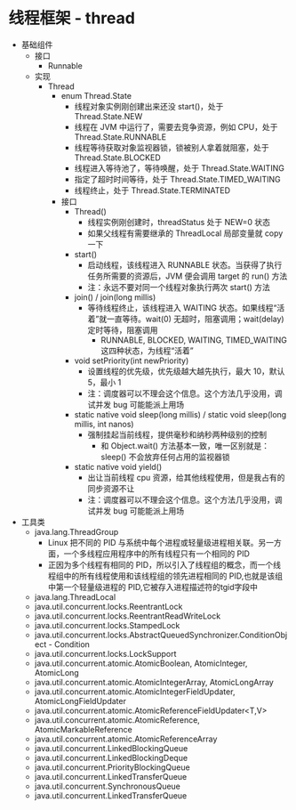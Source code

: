 # 线程框架 - thread
* 基础组件
	* 接口
		* Runnable
	* 实现
		* Thread
			* enum Thread.State
				* 线程对象实例刚创建出来还没 start()，处于 Thread.State.NEW
				* 线程在 JVM 中运行了，需要去竞争资源，例如 CPU，处于 Thread.State.RUNNABLE
				* 线程等待获取对象监视器锁，锁被别人拿着就阻塞，处于 Thread.State.BLOCKED
				* 线程进入等待池了，等待唤醒，处于 Thread.State.WAITING
				* 指定了超时时间等待，处于 Thread.State.TIMED_WAITING
				* 线程终止，处于 Thread.State.TERMINATED
			* 接口
				* Thread()
					* 线程实例刚创建时，threadStatus 处于 NEW=0 状态
					* 如果父线程有需要继承的 ThreadLocal 局部变量就 copy 一下
				* start()
					* 启动线程，该线程进入 RUNNABLE 状态。当获得了执行任务所需要的资源后，JVM 便会调用 target 的 run() 方法
					* 注：永远不要对同一个线程对象执行两次 start() 方法
				* join() / join(long millis)
					* 等待线程终止，该线程进入 WAITING 状态。如果线程“活着”就一直等待。wait(0) 无超时，阻塞调用；wait(delay) 定时等待，阻塞调用
						* RUNNABLE, BLOCKED, WAITING, TIMED_WAITING 这四种状态，为线程“活着”
				* void setPriority(int newPriority)
					* 设置线程的优先级，优先级越大越先执行，最大 10，默认 5，最小 1
					* 注：调度器可以不理会这个信息。这个方法几乎没用，调试并发 bug 可能能派上用场
				* static native void sleep(long millis) / static void sleep(long millis, int nanos)
					* 强制挂起当前线程，提供毫秒和纳秒两种级别的控制
						* 和 Object.wait() 方法基本一致，唯一区别就是：sleep() 不会放弃任何占用的监视器锁
				* static native void yield()
					* 出让当前线程 cpu 资源，给其他线程使用，但是我占有的同步资源不让
					* 注：调度器可以不理会这个信息。这个方法几乎没用，调试并发 bug 可能能派上用场
* 工具类
	* java.lang.ThreadGroup
		* Linux 把不同的 PID 与系统中每个进程或轻量级进程相关联。另一方面，一个多线程应用程序中的所有线程只有一个相同的 PID
		* 正因为多个线程有相同的 PID，所以引入了线程组的概念，而一个线程组中的所有线程使用和该线程组的领先进程相同的 PID,也就是该组中第一个轻量级进程的 PID,它被存入进程描述符的tgid字段中
	* java.lang.ThreadLocal
	* java.util.concurrent.locks.ReentrantLock
	* java.util.concurrent.locks.ReentrantReadWriteLock
	* java.util.concurrent.locks.StampedLock
	* java.util.concurrent.locks.AbstractQueuedSynchronizer.ConditionObject - Condition
	* java.util.concurrent.locks.LockSupport
	* java.util.concurrent.atomic.AtomicBoolean, AtomicInteger, AtomicLong
	* java.util.concurrent.atomic.AtomicIntegerArray, AtomicLongArray
	* java.util.concurrent.atomic.AtomicIntegerFieldUpdater<T>, AtomicLongFieldUpdater<T>
	* java.util.concurrent.atomic.AtomicReferenceFieldUpdater<T,V>
	* java.util.concurrent.atomic.AtomicReference<V>, AtomicMarkableReference<V>
	* java.util.concurrent.atomic.AtomicReferenceArray<V>
	* java.util.concurrent.LinkedBlockingQueue<E>
	* java.util.concurrent.LinkedBlockingDeque<E>
	* java.util.concurrent.PriorityBlockingQueue<E>
	* java.util.concurrent.LinkedTransferQueue<E>
	* java.util.concurrent.SynchronousQueue
	* java.util.concurrent.LinkedTransferQueue
